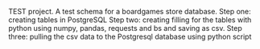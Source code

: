 TEST project. A test schema for a boardgames store database.
Step one: creating tables in PostgreSQL
Step two: creating filling for the tables with python using numpy, pandas, requests and bs and saving as csv.
Step three: pulling the csv data to the Postgresql database using python script
